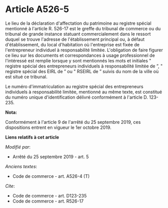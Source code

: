 # Article A526-5

Le lieu de la déclaration d'affectation du patrimoine au registre spécial mentionné à l'article R. 526-17 est le greffe du
tribunal de commerce ou du tribunal de grande instance statuant commercialement dans le ressort duquel se trouve l'adresse de
l'établissement principal ou, à défaut d'établissement, du local d'habitation où l'entreprise est fixée de l'entrepreneur
individuel à responsabilité limitée. L'obligation de faire figurer ce lieu sur les documents et correspondances à usage
professionnel de l'intéressé est remplie lorsque y sont mentionnés les mots et initiales " registre spécial des entrepreneurs
individuels à responsabilité limitée de ”, " registre spécial des EIRL de ” ou " RSEIRL de ” suivis du nom de la ville où est
situé ce tribunal.

Le numéro d'immatriculation au registre spécial des entrepreneurs individuels à responsabilité limitée, mentionné au même
texte, est constitué du numéro unique d'identification délivré conformément à l'article D. 123-235.

**Nota:**

Conformément à l'article 9 de l'arrêté du 25 septembre 2019, ces dispositions entrent en vigueur le 1er octobre 2019.

**Liens relatifs à cet article**

_Modifié par_:

  - Arrêté du 25 septembre 2019 - art. 5

_Anciens textes_:

  - Code de commerce - art. A526-4 (T)

_Cite_:

  - Code de commerce - art. D123-235
  - Code de commerce - art. R526-17
